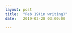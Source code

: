 ```yaml
---
layout: post
title:	"Feb 19(in writing)"
date:	2019-02-28 03:00:00

---
```



<br><br>

<!--
##### 28 <br>
**<u>Work Hard, Die Hard</u>** <br>
I visited the hospital I reserved last year. Doctor told to me that you've lived really hard, and you did great job. I also received a applause. The thoughts I usaually have is that I've been living like every other people does, but I didn't know that I lived much harder than other. So I have no choice but to think this way. 'Are the others are living roughly?'
<br>
I just wanna get hit by that car's speed when I'm sitting on a bus, looking a running car. I'd like to be hospitalized without discharge. I wanna get cross the river that is hard to came back as meeting some bad people. I also would like to pass on my all rights to someone I never net before. I'd like to be blinded by someone I don't know. Actually I wanna do sparring. It's ok whatever like jujitsu, judo or kickboxing. It's fine to just fistfight as mess up. I'd like to cry and promise that I'll never do this again when I do confession from the church on the outskirts after I fucked all up. I just wanna be comforted dry by someone who has told like you're abandoning me but couldn't. There are no one behind me. So I can't turn back and hug with. -->


<!--
작년 11월에 예약했던 병원에 내원을 했다. 선생님은 나에게 열심히 살았다고 고생했다 말했다. 박수도 받았다. 나는 항상 내가 남들 만큼 산다고 생각했는데 더한 삶이었다니 '다들 뭐 그냥 막 사는 건가?' 그런 생각을 잠깐 했다.

버스에 앉아서 도로를 달리는 차를 보면 속도에 치이고 싶다. 기약 없이 입원하고 싶다. 아니면 타투를 하고 싶다. 질이 좋지 않은 사람들을 만나 돌아오기 힘든 강을 건너고 싶다. 내가 가진 선택권을 이름도 모르는 타인에게 모조리 넘겨버리고 싶다. 누군가에게 눈이 멀어버리고 싶다. 사실은 스파링을 하고 싶다. 주짓수나 유도, 킥복싱도 좋다. 이도저도 안 되면 그냥 엉겨붙어 하는 주먹다짐도 괜찮다. 엉망으로 굴고나서 참회의 눈물을 뚝뚝 흘리며 다시는 그러지 않겠노라 변두리 성당에서 고해성사를 하고 싶다. 나를 버릴 것처럼 말하지만 죽어도 그러지 못하는 사람에게 건조한 위로를 받고 싶다. 내 뒤에는 사람이 없다. 그러니 뒤돌아 안길 수도 없다. -->
​
<br><br>
